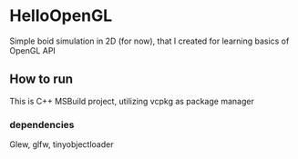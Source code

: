 # HelloOpenGL

Simple boid simulation in 2D (for now), that I created for learning basics of OpenGL API

## How to run
This is C++ MSBuild project, utilizing vcpkg as package manager

### dependencies
Glew, glfw, tinyobjectloader
